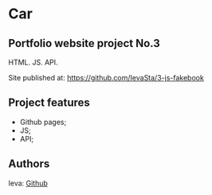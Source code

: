 # Car

## Portfolio website project No.3

HTML. JS. API.

Site published at: https://github.com/IevaSta/3-js-fakebook

## Project features

- Github pages;
- JS;
- API;

## Authors

Ieva: [Github](https://github.com/IevaSta)
